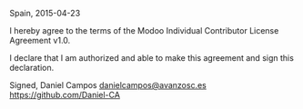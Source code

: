 Spain, 2015-04-23

I hereby agree to the terms of the Modoo Individual Contributor License
Agreement v1.0.

I declare that I am authorized and able to make this agreement and sign this
declaration.

Signed,
Daniel Campos danielcampos@avanzosc.es https://github.com/Daniel-CA
